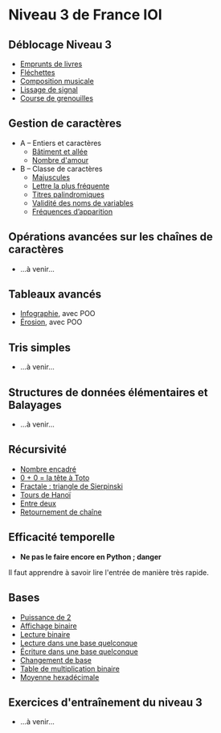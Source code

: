 # Niveau 3 de France IOI

## Déblocage Niveau 3

* [Emprunts de livres](0-Déblocage_du_niveau_3/1-emprunt_livre.html)
* [Fléchettes](0-Déblocage_du_niveau_3/2-fléchette.html)
* [Composition musicale](0-Déblocage_du_niveau_3/3-compo_musicale.html)
* [Lissage de signal](0-Déblocage_du_niveau_3/4-Lissage_de_signal.html)
* [Course de grenouilles](0-Déblocage_du_niveau_3/5-Course_de_grenouilles.html)

## Gestion de caractères

* A – Entiers et caractères
    * [Bâtiment et allée](3-gestion_caractères/a1-bât_allée.html)
    * [Nombre d'amour](3-gestion_caractères/a2-nombre_amour.html)
* B – Classe de caractères
    * [Majuscules](3-gestion_caractères/b1-Majuscules.html)
    * [Lettre la plus fréquente](3-gestion_caractères/b2-Lettre_la_plus_fréquente.html)
    * [Titres palindromiques](3-gestion_caractères/b3-Titres_palindromiques.html)
    * [Validité des noms de variables](3-gestion_caractères/b4-Validité_des_noms_de_variables.html)
    * [Fréquences d’apparition](3-gestion_caractères/b5-Fréquences_d_apparition.html)

## Opérations avancées sur les chaînes de caractères
    
* ...à venir...

## Tableaux avancés

* [Infographie](5-Tableaux_avancés/1-infographie.html), avec POO
* [Érosion](5-Tableaux_avancés/5-érosion.html), avec POO

## Tris simples

* ...à venir...

## Structures de données élémentaires et Balayages

* ...à venir...

## Récursivité

* [Nombre encadré](7-Récursivité/1-nombre_encadré.html)
* [0 + 0 = la tête à Toto](7-Récursivité/2-la_tête_à_Toto.html)
* [Fractale : triangle de Sierpinski](7-Récursivité/3-sierpinski.html)
* [Tours de Hanoï](7-Récursivité/4-Tours_de_Hanoï.html)
* [Entre deux](7-Récursivité/5-entre_deux.html)
* [Retournement de chaîne](7-Récursivité/6-retournement_chaîne.html)


## Efficacité temporelle

* **Ne pas le faire encore en Python ; danger**

Il faut apprendre à savoir lire l'entrée de manière très rapide.

## Bases

* [Puissance de 2](10-Bases/1-Puissance_de_2.html)
* [Affichage binaire](10-Bases/2-Affichage_binaire.html)
* [Lecture binaire](10-Bases/3-Lecture_binaire.html)
* [Lecture dans une base quelconque](10-Bases/4-Lecture_base.html)
* [Écriture dans une base quelconque](10-Bases/5-Écriture_base.html)
* [Changement de base](10-Bases/6-Changement_base.html)
* [Table de multiplication binaire](10-Bases/7-Table_de_multiplication_binaire.html)
* [Moyenne hexadécimale](10-Bases/8-Moyenne_hexadécimale.html)

## Exercices d'entraînement du niveau 3

* ...à venir...

